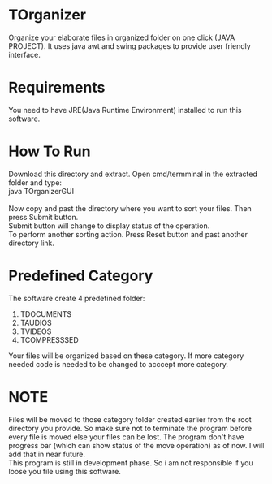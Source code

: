 # TOrganizer
Organize your elaborate files in organized folder on one click (JAVA PROJECT). It uses java awt and swing packages to provide user friendly interface.

# Requirements
You need to have JRE(Java Runtime Environment) installed to run this software.

# How To Run
Download this directory and extract. Open cmd/termminal in the extracted folder and type:</br>
  java TOrganizerGUI </br></br>
Now copy and past the directory where you want to sort your files. Then press Submit button.</br> 
Submit button will change to display status of the operation.</br>
To perform another sorting action. Press Reset button and past another directory link.

# Predefined Category
The software create 4 predefined folder:
1. TDOCUMENTS
2. TAUDIOS
3. TVIDEOS
4. TCOMPRESSSED

Your files will be organized based on these category. If more category needed code is needed to be changed to acccept more category.

# NOTE
Files will be moved to those category folder created earlier from the root directory you provide. So make sure not to terminate the program before every file is moved else your files can be lost. The program don't have progress bar (which can show status of the move operation) as of now. I will add that in near future. </br>This program is still in development phase. So i am not responsible if you loose you file using this software.
